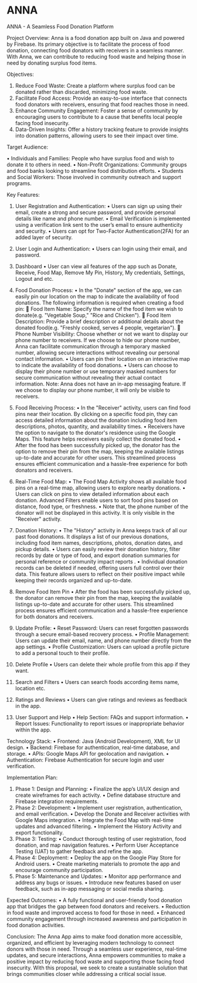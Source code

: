 # ANNA
ANNA - A Seamless Food Donation Platform

Project Overview:
Anna is a food donation app built on Java and powered by Firebase. Its primary objective is to facilitate the process of food donation, connecting food donators with receivers in a seamless manner. With Anna, we can contribute to reducing food waste and helping those in need by donating surplus food items.

Objectives:
1.	Reduce Food Waste: Create a platform where surplus food can be donated rather than discarded, minimizing food waste.
2.	Facilitate Food Access: Provide an easy-to-use interface that connects food donators with receivers, ensuring that food reaches those in need.
3.	Enhance Community Engagement: Foster a sense of community by encouraging users to contribute to a cause that benefits local people facing food insecurity.
4.	Data-Driven Insights: Offer a history tracking feature to provide insights into donation patterns, allowing users to see their impact over time.

Target Audience:

•	Individuals and Families: People who have surplus food and wish to donate it to others in need.
•	Non-Profit Organizations: Community groups and food banks looking to streamline food distribution efforts.
•	Students and Social Workers: Those involved in community outreach and support programs.

Key Features:

1.	User Registration and Authentication:
•	Users can sign up using their email, create a strong and secure password, and provide personal details like name and phone number.
•	Email Verification is implemented using a verification link sent to the user’s email to ensure authenticity and security.
•	Users can opt for Two-Factor Authentication(2FA) for an added layer of security.

2.	User Login and Authentication:
•	Users can login using their email, and password.

3.	Dashboard
•	User can view all features of the app such as Donate, Receive, Food Map, Remove My Pin, History, My credentials, Settings, Logout and etc.

4.	Food Donation Process:
•	In the "Donate" section of the app, we can easily pin our location on the map to indicate the availability of food donations. The following information is required when creating a food pin:
	Food Item Name: Specify the name of the food item we wish to donate(e.g. "Vegetable Soup," "Rice and Chicken").
	Food Item Description: Provide a brief description or additional details about the donated food(e.g. "Freshly cooked, serves 4 people, vegetarian").
	Phone Number Visibility: Choose whether or not we want to display our phone number to receivers. If we choose to hide our phone number, Anna can facilitate communication through a temporary masked number, allowing secure interactions without revealing our personal contact information.
•	Users can pin their location on an interactive map to indicate the availability of food donations.
•	Users can choose to display their phone number or use temporary masked numbers for secure communication without revealing their actual contact information.
Note: Anna does not have an in-app messaging feature. If we choose to display our phone number, it will only be visible to receivers.

5.	Food Receiving Process:
•	In the "Receiver" activity, users can find food pins near their location. By clicking on a specific food pin, they can access detailed information about the donation including food item descriptions, photos, quantity, and availability times.
•	Receivers have the option to navigate to the donator's residence using the Google Maps. This feature helps receivers easily collect the donated food.
•	After the food has been successfully picked up, the donator has the option to remove their pin from the map, keeping the available listings up-to-date and accurate for other users. This streamlined process ensures efficient communication and a hassle-free experience for both donators and receivers.

6.	Real-Time Food Map:
•	The Food Map Activity shows all available food pins on a real-time map, allowing users to explore nearby donations.
•	Users can click on pins to view detailed information about each donation. Advanced Filters enable users to sort food pins based on distance, food type, or freshness.
•	Note that, the phone number of the donator will not be displayed in this activity. It is only visible in the "Receiver" activity.

7.	Donation History:
•	The "History" activity in Anna keeps track of all our past food donations. It displays a list of our previous donations, including food item names, descriptions, photos, donation dates, and pickup details.
•	Users can easily review their donation history, filter records by date or type of food, and export donation summaries for personal reference or community impact reports .
•	Individual donation records can be deleted if needed, offering users full control over their data. This feature allows users to reflect on their positive impact while keeping their records organized and up-to-date.

8.	Remove Food Item Pin
•	After the food has been successfully picked up, the donator can remove their pin from the map, keeping the available listings up-to-date and accurate for other users. This streamlined process ensures efficient communication and a hassle-free experience for both donators and receivers.

9.	Update Profile:
•	Reset Password: Users can reset forgotten passwords through a secure email-based recovery process.
•	Profile Management: Users can update their email, name, and phone number directly from the app settings.
•	Profile Customization: Users can upload a profile picture to add a personal touch to their profile.

10.	Delete Profile
•	Users can delete their whole profile from this app if they want.

11.	Search and Filters
•	Users can search foods according items name, location etc.

12.	Ratings and Reviews
•	Users can give ratings and reviews as feedback in the app.

13.	User Support and Help
•	Help Section: FAQs and support information.
•	Report Issues: Functionality to report issues or inappropriate behavior within the app.

Technology Stack:
•	Frontend: Java (Android Development), XML for UI design.
•	Backend: Firebase for authentication, real-time database, and storage.
•	APIs: Google Maps API for geolocation and navigation.
•	Authentication: Firebase Authentication for secure login and user verification.

Implementation Plan:
1.	Phase 1: Design and Planning:
•	Finalize the app’s UI/UX design and create wireframes for each activity.
•	Define database structure and Firebase integration requirements.
2.	Phase 2: Development:
•	Implement user registration, authentication, and email verification.
•	Develop the Donate and Receiver activities with Google Maps integration.
•	Integrate the Food Map with real-time updates and advanced filtering.
•	Implement the History Activity and export functionality.
3.	Phase 3: Testing:
•	Conduct thorough testing of user registration, food donation, and map navigation features.
•	Perform User Acceptance Testing (UAT) to gather feedback and refine the app.
4.	Phase 4: Deployment:
•	Deploy the app on the Google Play Store for Android users.
•	Create marketing materials to promote the app and encourage community participation.
5.	Phase 5: Maintenance and Updates:
•	Monitor app performance and address any bugs or issues.
•	Introduce new features based on user feedback, such as in-app messaging or social media sharing.

Expected Outcomes:
•	A fully functional and user-friendly food donation app that bridges the gap between food donators and receivers.
•	Reduction in food waste and improved access to food for those in need.
•	Enhanced community engagement through increased awareness and participation in food donation activities.

Conclusion:
The Anna App aims to make food donation more accessible, organized, and efficient by leveraging modern technology to connect donors with those in need. Through a seamless user experience, real-time updates, and secure interactions, Anna empowers communities to make a positive impact by reducing food waste and supporting those facing food insecurity. With this proposal, we seek to create a sustainable solution that brings communities closer while addressing a critical social issue.




